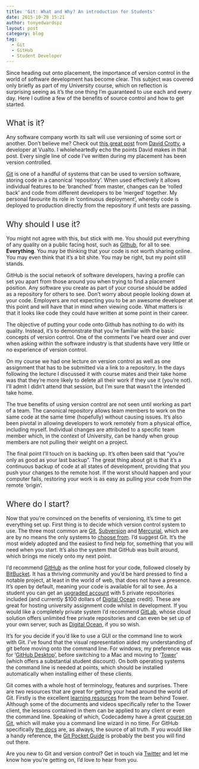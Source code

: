 ```yaml
---
title: 'Git: What and Why? An introduction for Students'
date: 2015-10-28 15:21
author: tonyedwardspz
layout: post
category: blog
tag:
  - Git
  - GitHub
  - Student Developer
---
```

<span style="font-weight: 400;">Since heading out onto placement, the importance of version control in the world of software development has become clear. This subject was covered only briefly as part of my University course, which on reflection is surprising seeing as it&#8217;s the one thing I’m guaranteed to use each and every day. Here I outline a few of the benefits of source control and how to get started.</span>

## <span style="font-weight: 400;">What is it?</span>

<span style="font-weight: 400;">Any software company worth its salt will use versioning of some sort or another. Don’t believe me? Check out </span>[<span style="font-weight: 400;">this great post</span>](http://www.vualto.com/things-i-wish-theyd-told-me-at-uni/) <span style="font-weight: 400;">from </span>[<span style="font-weight: 400;">David Crotty</span>](https://plus.google.com/101256579210152921248/about)<span style="font-weight: 400;">, a developer at Vualto. I wholeheartedly echo the points David makes in that post. Every single line of code I’ve written during my placement has been version controlled.</span>

[<span style="font-weight: 400;">Git</span>](https://en.wikipedia.org/wiki/Git_(software)) <span style="font-weight: 400;">is one of a handful of systems that can be used to version software, storing code in a canonical ‘repository’. When used effectively it allows individual features to be ‘branched’ from master, changes can be ‘rolled back’ and code from different developers to be ‘merged’ together. My personal favourite its role in ‘continuous deployment’, whereby code is deployed to production directly from the repository if unit tests are passing. </span>

## <span style="font-weight: 400;">Why should I use it?</span>

<span style="font-weight: 400;">You might not agree with this, but stick with me. You should put everything of any quality on a public facing host, such as </span>[<span style="font-weight: 400;">Github</span>](https://github.com/)<span style="font-weight: 400;">, for all to see. </span>**Everything**<span style="font-weight: 400;">. You may be thinking that your code is not worth sharing online. You may even think that it&#8217;s a bit shite. You may be right, but my point still stands.</span>

<span style="font-weight: 400;">GitHub is the social network of software developers, having a profile can set you apart from those around you when trying to find a placement position. Any software you create as part of your course should be added as a repository for others to see. Don’t worry about people looking down at your code. Employers are not expecting you to be an awesome developer at this point and will have that in mind when viewing code. What matters is that it looks like code they could have written at some point in their career.</span>

<span style="font-weight: 400;">The objective of putting your code onto Github has nothing to do with its quality. Instead, it’s to demonstrate that you’re familiar with the basic concepts of version control. One of the comments I’ve heard over and over when asking within the software industry is that students have very little or no experience of version control.</span>

<span style="font-weight: 400;">On my course we had one lecture on version control as well as one assignment that has to be submitted via a link to a repository. In the days following the lecture I discussed it with course mates and their take home was that they’re more likely to delete all their work if they use it (you’re not). I’ll admit I didn’t attend that session, but I’m sure that wasn’t the intended take home.</span>

<span style="font-weight: 400;">The true benefits of using version control are not seen until working as part of a team. The canonical repository allows team members to work on the same code at the same time (hopefully) without causing issues. It’s also been pivotal in allowing developers to work remotely from a physical office, including myself. Individual changes are attributed to a specific team member which, in the context of University, can be handy when group members are not pulling their weight on a project.</span>

<span style="font-weight: 400;">The final point I’ll touch on is backing up. It’s often been said that “you’re only as good as your last backup”. The great thing about git is that it&#8217;s a continuous backup of code at all states of development, providing that you push your changes to the remote host. If the worst should happen and your computer fails, restoring your work is as easy as pulling your code from the remote ‘origin’.</span>

## <span style="font-weight: 400;">Where do I start?</span>

<span style="font-weight: 400;">Now that you’re convinced on the benefits of versioning, it&#8217;s time to get everything set up. First thing is to decide which version control system to use. The three most common are </span>[<span style="font-weight: 400;">Git</span>](https://git-scm.com/)<span style="font-weight: 400;">, </span>[<span style="font-weight: 400;">Subversion</span>](https://subversion.apache.org/) <span style="font-weight: 400;">and </span>[<span style="font-weight: 400;">Mercurial</span>](https://www.mercurial-scm.org/)<span style="font-weight: 400;">, which are are by no means the only systems to </span>[<span style="font-weight: 400;">choose from</span>](https://en.wikipedia.org/wiki/List_of_version_control_software)<span style="font-weight: 400;">. I’d suggest Git. It’s the most widely adopted and the easiest to find help for, something that you will need when you start. It’s also the system that GitHub was built around, which brings me nicely onto my next point.</span>

<span style="font-weight: 400;">I’d recommend </span>[<span style="font-weight: 400;">GitHub</span>](https://github.com/) <span style="font-weight: 400;">as the online host for your code, followed closely by </span>[<span style="font-weight: 400;">BitBucket</span>](https://bitbucket.org)<span style="font-weight: 400;">. It has a thriving community and you’d be hard pressed to find a notable project, at least in the world of web, that does not have a presence. It’s open by default, meaning your code is available for all to see. As a student you can get an </span>[<span style="font-weight: 400;">upgraded account</span>](https://education.github.com/) <span style="font-weight: 400;">with 5 private repositories included (and currently $100 dollars of </span>[<span style="font-weight: 400;">Digital Ocean</span>](https://www.digitalocean.com/?refcode=b5e0e1a75544) <span style="font-weight: 400;">credit). These are great for hosting university assignment code whilst in development. If you would like a completely private system I’d recommend </span>[<span style="font-weight: 400;">GitLab</span>](https://about.gitlab.com/)<span style="font-weight: 400;">, whose cloud solution offers unlimited free private repositories and can even be set up of your own server, such as </span>[<span style="font-weight: 400;">Digital Ocean</span>](https://www.digitalocean.com/?refcode=b5e0e1a75544)<span style="font-weight: 400;">, if you so wish.</span>

<span style="font-weight: 400;">It’s for you decide if you’d like to use a GUI or the command line to work with Git. I’ve found that the visual representation aided my understanding of git before moving onto the command line. For windows, my preference was for ‘</span>[<span style="font-weight: 400;">GitHub Desktop</span>](https://desktop.github.com/)<span style="font-weight: 400;">’, before switching to a Mac and moving to ‘</span>[<span style="font-weight: 400;">Tower</span>](http://www.git-tower.com/)<span style="font-weight: 400;">’ (which offers a substantial student discount). On both operating systems the command line is needed at points, which should be installed automatically when installing either of these clients.</span>

<span style="font-weight: 400;">Git comes with a whole host of terminology, features and surprises. There are two resources that are great for getting your head around the world of Git. Firstly is the excellent </span>[<span style="font-weight: 400;">learning resources</span>](http://www.git-tower.com/learn/) <span style="font-weight: 400;">from the team behind Tower. Although some of the documents and videos specifically refer to the Tower client, the lessons contained in them can be applied to any client or even the command line. Speaking of which, Codecademy have a great </span>[<span style="font-weight: 400;">course on Git</span>](http://www.git-tower.com/learn/)<span style="font-weight: 400;">, which will make you a command line wizard in no time. For GitHub specifically </span>[<span style="font-weight: 400;">the docs</span>](https://help.github.com/) <span style="font-weight: 400;">are, as always, the source of all truth. If you would like a handy reference, the <a href="http://www.amazon.co.uk/gp/product/1449325866/ref=as_li_tl?ie=UTF8&camp=1634&creative=6738&creativeASIN=1449325866&linkCode=as2&tag=aandeuk-21">Git Pocket Guide</a> is probably the best you will find out there.</span>

Are you new to Git and version control? Get in touch via [Twitter](http://twitter.com/tonyedwardspz) and let me know how you&#8217;re getting on, I&#8217;d love to hear from you.
